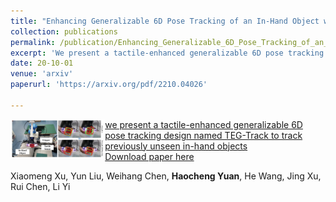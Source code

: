 ```yaml
---
title: "Enhancing Generalizable 6D Pose Tracking of an In-Hand Object with Tactile Sensing"
collection: publications
permalink: /publication/Enhancing_Generalizable_6D_Pose_Tracking_of_an_In_Hand_Object_with_Tactile_Sensing
excerpt: 'We present a tactile-enhanced generalizable 6D pose tracking design named TEG-Track to track previously unseen in-hand objects.'
date: 20-10-01
venue: 'arxiv'
paperurl: 'https://arxiv.org/pdf/2210.04026'

---
```

<div class="row">   
    <div class="column" style="float:left;width:30%">    
        <img src="../images/teasers/icra.png">  
    </div> 
    <div class="column" style="float:left;width:70%"> 
     	   <u>we present a tactile-enhanced generalizable 6D pose tracking design named TEG-Track to track previously unseen in-hand objects</u>
    </div>

</div>

[Download paper here](http://academicpages.github.io/files/paper3.pdf)

Xiaomeng Xu, Yun Liu, Weihang Chen, **Haocheng Yuan**, He Wang, Jing Xu, Rui Chen, Li Yi